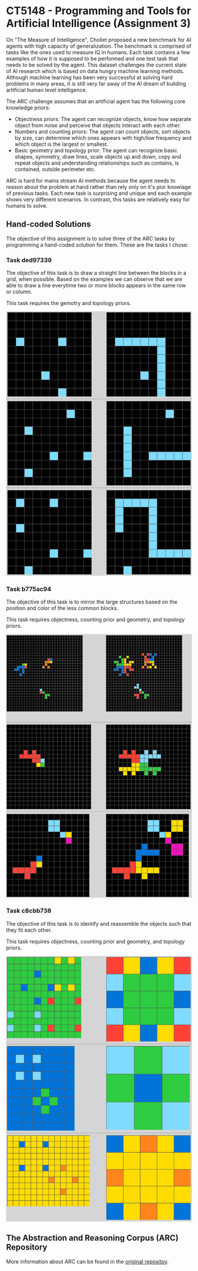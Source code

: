# CT5148 - Programming and Tools for Artificial Intelligence (Assignment 3)

On "The Measure of Intelligence", Chollet proposed a new benchmark for AI agents with high capacity of generalization. The benchmark is comprised of tasks like the ones used to measure IQ in humans. Each task contains a few examples of how it is supposed to be performed and one test task that needs to be solved by the agent. This dataset challenges the current state of AI research which is based on data hungry machine learning methods. Although machine learning has been very successful at solving hard problems in many areas, it is still very far away of the AI dream of building artificial human level intelligence.

The ARC challenge assumes that an artificial agent has the following core knowledge priors:
- Objectness priors: The agent can recognize objects, know how separate object from noise and perceive that objects interact with each other.
- Numbers and counting priors: The agent can count objects, sort objects by size, can determine which ones appears with high/low frequency and which object is the largest or smallest.
- Basic geometry and topology prior: The agent can recognize basic shapes, symmetry, draw lines, scale objects up and down, copy and repeat objects and understanding relationships such as contains, is contained, outside perimeter etc.

ARC is hard for mains stream AI methods because the agent needs to reason about the problem at hand rather than rely only on it's pior knowlage of previous tasks. Each new task is surprising and unique and each example shows very different scenarios. In contrast, this tasks are relatively easy for humans to solve.

## Hand-coded Solutions

The objective of this assignment is to solve three of the ARC tasks by programming a hand-coded solution for them. These are the tasks I chose:

### Task ded97339

The objective of this task is to draw a straight line between the blocks in a grid, when possible. Based on the examples we can observe that we are able to draw a line everytime two or more blocks appears in the same row or column.

This task requires the gemotry and topology priors.

![ded97339](img/ded97339.PNG)

### Task b775ac94

The objective of this task is to mirror the large structures based on the position and color of the less common blocks.

This task requires objectness, counting prior and geometry, and topology priors.

![b775ac94](img/b775ac94.PNG)

### Task c8cbb738

The objective of this task is to identify and reassemble the objects such that they fit each other.

This task requires objectness, counting prior and geometry, and topology priors.

![c8cbb738](img/c8cbb738.PNG)

## The Abstraction and Reasoning Corpus (ARC) Repository

More information about ARC can be found in the [original repositoy](https://github.com/fchollet/ARC).
